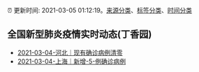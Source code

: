 :alarm_clock: 更新时间: 2021-03-05 01:12:19。[来源分类](../README.md)、[标签分类](../TAGS.md)、[时间分类](../TIMELINE.md)

## 全国新型肺炎疫情实时动态(丁香园)




- [2021-03-04-河北｜现有确诊病例清零](http://app.cctv.com/special/cportal/detail/arti/index.html?id=Artiyvr5KQ6rGoYClFDgJVRP210304&isfromapp=1) 
- [2021-03-04-上海｜新增-5-例确诊病例](http://app.cctv.com/special/cportal/detail/arti/index.html?id=ArtiMk20yTTH3dnwkbQjdo1f210304&isfromapp=1) 
